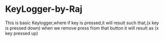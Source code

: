 # KeyLogger-by-Raj
This is basic Keylogger,where if key is pressed,it will result such that,(x key is pressed down) when we remove press from that button it will result as (x key pressed up)
